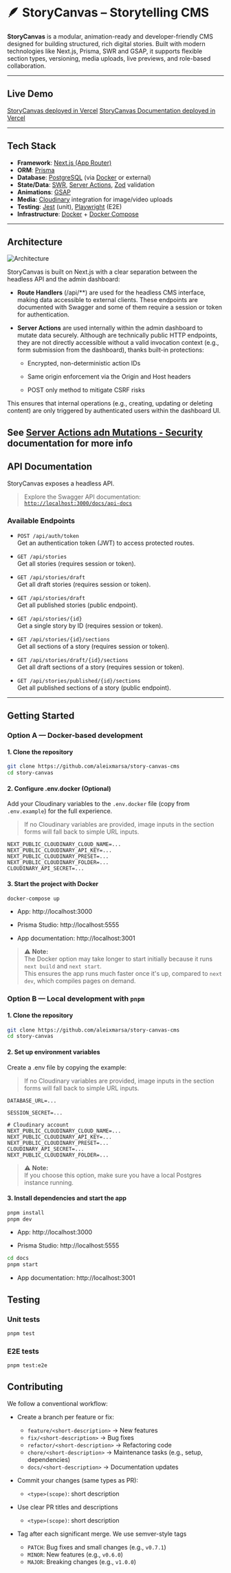 # 🪶 StoryCanvas – Storytelling CMS

**StoryCanvas** is a modular, animation-ready and developer-friendly CMS designed for building structured, rich digital stories. Built with modern technologies like Next.js, Prisma, SWR and GSAP, it supports flexible section types, versioning, media uploads, live previews, and role-based collaboration.

---

## Live Demo

[StoryCanvas deployed in Vercel](https://story-canvas-cms.vercel.app/)
[StoryCanvas Documentation deployed in Vercel](https://story-canvas-cms-docs.vercel.app/)

---

## Tech Stack

- **Framework**: [Next.js (App Router)](https://nextjs.org)
- **ORM**: [Prisma](https://www.prisma.io/)
- **Database**: [PostgreSQL](https://www.postgresql.org/) (via [Docker](https://www.docker.com/) or external)
- **State/Data**: [SWR](https://swr.vercel.app/), [Server Actions](https://nextjs.org/docs/app/building-your-application/data-fetching/server-actions-and-mutations), [Zod](https://zod.dev/) validation
- **Animations**: [GSAP](https://gsap.com)
- **Media**: [Cloudinary](https://cloudinary.com/) integration for image/video uploads
- **Testing**: [Jest](https://jestjs.io/) (unit), [Playwright](https://playwright.dev/) (E2E)
- **Infrastructure**: [Docker](https://www.docker.com/) + [Docker Compose](https://docs.docker.com/compose/)

---

  ## Architecture

  ![Architecture](./public/architecture.png)

StoryCanvas is built on Next.js with a clear separation between the headless API and the admin dashboard:

- **Route Handlers** (/api/**) are used for the headless CMS interface, making data accessible to external clients. These endpoints are documented with Swagger and some of them require a session or token for authentication.

- **Server Actions** are used internally within the admin dashboard to mutate data securely. Although are technically public HTTP endpoints, they are not directly accessible without a valid invocation context (e.g., form submission from the dashboard), thanks built-in protections:

  - Encrypted, non-deterministic action IDs

  - Same origin enforcement via the Origin and Host headers

  - POST only method to mitigate CSRF risks

This ensures that internal operations (e.g., creating, updating or deleting content) are only triggered by authenticated users within the dashboard UI.

See [Server Actions adn Mutations - Security](https://nextjs.org/docs/app/building-your-application/data-fetching/server-actions-and-mutations#security) documentation for more info
  ---

  ## API Documentation

  StoryCanvas exposes a headless API.

  > Explore the Swagger API documentation:  
  > [`http://localhost:3000/docs/api-docs`](http://localhost:3000/docs/api-docs)

  ### Available Endpoints

  - `POST /api/auth/token`  
    Get an authentication token (JWT) to access protected routes.

  - `GET /api/stories`  
    Get all stories (requires session or token).

  - `GET /api/stories/draft`  
    Get all draft stories (requires session or token).

  - `GET /api/stories/draft`  
    Get all published stories (public endpoint).

  - `GET /api/stories/{id}`  
    Get a single story by ID (requires session or token).

  - `GET /api/stories/{id}/sections`  
    Get all sections of a story (requires session or token).

  - `GET /api/stories/draft/{id}/sections`  
    Get all draft sections of a story (requires session or token).

  - `GET /api/stories/published/{id}/sections`  
    Get all published sections of a story (public endpoint).

  ---

## Getting Started

### Option A — Docker-based development

#### 1. Clone the repository
```bash
git clone https://github.com/aleixmarsa/story-canvas-cms
cd story-canvas
```

#### 2. Configure .env.docker (Optional)
Add your Cloudinary variables to the `.env.docker` file (copy from `.env.example`) for the full experience.  
> If no Cloudinary variables are provided, image inputs in the section forms will fall back to simple URL inputs.
```env
NEXT_PUBLIC_CLOUDINARY_CLOUD_NAME=...
NEXT_PUBLIC_CLOUDINARY_API_KEY=...
NEXT_PUBLIC_CLOUDINARY_PRESET=...
NEXT_PUBLIC_CLOUDINARY_FOLDER=...
CLOUDINARY_API_SECRET=...
```

#### 3. Start the project with Docker
```bash
docker-compose up
```
- App: http://localhost:3000

- Prisma Studio: http://localhost:5555

- App documentation: http://localhost:3001

> ⚠️ **Note:**  
> The Docker option may take longer to start initially because it runs `next build` and `next start`.  
> This ensures the app runs much faster once it's up, compared to `next dev`, which compiles pages on demand.

### Option B — Local development with `pnpm`

#### 1. Clone the repository
```bash
git clone https://github.com/aleixmarsa/story-canvas-cms
cd story-canvas
```

#### 2. Set up environment variables
Create a .env file by copying the example:
> If no Cloudinary variables are provided, image inputs in the section forms will fall back to simple URL inputs.
```env
DATABASE_URL=...

SESSION_SECRET=...

# Cloudinary account
NEXT_PUBLIC_CLOUDINARY_CLOUD_NAME=...
NEXT_PUBLIC_CLOUDINARY_API_KEY=...
NEXT_PUBLIC_CLOUDINARY_PRESET=...
CLOUDINARY_API_SECRET=...
NEXT_PUBLIC_CLOUDINARY_FOLDER=...
```
> ⚠️ **Note:**  
> If you choose this option, make sure you have a local Postgres instance running.

#### 3. Install dependencies and start the app
```bash
pnpm install
pnpm dev
```
- App: http://localhost:3000

- Prisma Studio: http://localhost:5555

```bash
cd docs
pnpm start
``` 
- App documentation: http://localhost:3001
  
## Testing

### Unit tests
```bash
pnpm test
```

### E2E tests
```bash
pnpm test:e2e
```

## Contributing
We follow a conventional workflow:

- Create a branch per feature or fix:
  - `feature/<short-description>`     → New features
  - `fix/<short-description>`         → Bug fixes
  - `refactor/<short-description>`   → Refactoring code
  - `chore/<short-description>`       → Maintenance tasks (e.g., setup, dependencies)
  - `docs/<short-description>`        → Documentation updates

- Commit your changes (same types as PR):
  - `<type>(scope)`: short description
- Use clear PR titles and descriptions
  - `<type>(scope)`: short description
- Tag after each significant merge. We use semver-style tags
  - `PATCH`: Bug fixes and small changes (e.g., `v0.7.1`)
  - `MINOR`: New features (e.g., `v0.6.0`)
  - `MAJOR`: Breaking changes (e.g., `v1.0.0`)

